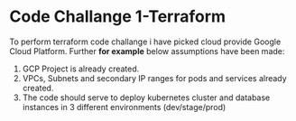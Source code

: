 # Code Challange 1-Terraform

To perform terraform code challange i have picked cloud provide Google Cloud Platform. Further **for example** below assumptions have been made:

1. GCP Project is already created.
2. VPCs, Subnets and secondary IP ranges for pods and services already created.
3. The code should serve to deploy kubernetes cluster and database instances in 3 different environments (dev/stage/prod)

